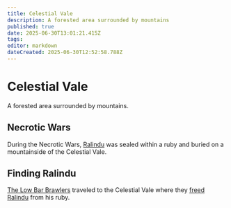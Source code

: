 ```yaml
---
title: Celestial Vale
description: A forested area surrounded by mountains 
published: true
date: 2025-06-30T13:01:21.415Z
tags: 
editor: markdown
dateCreated: 2025-06-30T12:52:58.788Z
---
```


# Celestial Vale
A forested area surrounded by mountains.


## Necrotic Wars
During the Necrotic Wars, [Ralindu](/characters/ralindu) was sealed within a ruby and buried on a mountainside of the Celestial Vale.


## Finding Ralindu
[The Low Bar Brawlers](/organizations/low-bar-brawlers) traveled to the Celestial Vale where they [freed Ralindu](/Events/finding-ralindu) from his ruby.